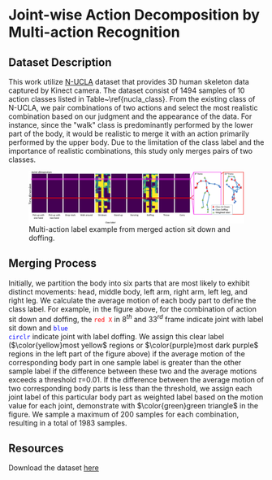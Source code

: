 # Joint-wise Action Decomposition by Multi-action Recognition
## Dataset Description
This work utilize [N-UCLA](https://wangjiangb.github.io/my_data.html) dataset that provides 3D human skeleton data captured by Kinect camera. The dataset consist of 1494 samples of 10 action classes listed in Table~\ref{nucla_class}.
From the existing class of N-UCLA, we pair combinations of two actions and select the most realistic combination based on our judgment and the appearance of the data. 
For instance, since the "walk" class is predominantly performed by the lower part of the body, it would be realistic to merge it with an action primarily performed by the upper body. 
Due to the limitation of the class label and the importance of realistic combinations, this study only merges pairs of two classes.

<figure>
  <img src="Figure/sample.jpg" alt="">
  <figcaption>Multi-action label example from merged action sit down and doffing.</figcaption>
</figure>

## Merging Process
Initially, we partition the body into six parts that are most likely to exhibit distinct movements: head, middle body, left arm, right arm, left leg, and right leg. We calculate the average motion of each body part to define the class label. 
For example, in the figure above, for the combination of action sit down and doffing, the <code style="color : red">red X</code> in $8^{th}$ and $33^{rd}$ frame indicate joint with label sit down and <code style="color : blue">blue circlr</code> indicate joint with label doffing. 
We assign this clear label ($\color{yellow}most yellow$ regions or $\color{purple}most dark purple$ regions in the left part of the figure above) if the average motion of the corresponding body part in one sample label is greater than the other sample label if the difference between these two and the average motions exceeds a threshold $\tau$=0.01. 
If the difference between the average motion of two corresponding body parts is less than the threshold, we assign each joint label of this particular body part as weighted label based on the motion value for each joint, demonstrate with $\color{green}green triangle$ in the figure. 
We sample a maximum of 200 samples for each combination, resulting in a total of 1983 samples.

## Resources
Download the dataset [here](https://drive.google.com/file/d/1LiZotTZS3L7FugxDdtOIsrvduVvXR76o/view?usp=sharing)



